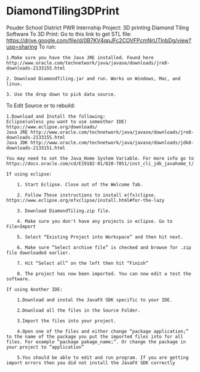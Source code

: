 # DiamondTiling3DPrint
Pouder School District PWR Internship Project: 3D printing Diamond Tiling Software 
To 3D Print:
    Go to this link to get STL file:
    https://drive.google.com/file/d/0B7KV4qpJFc2COVFPcmNrUTlnbDg/view?usp=sharing
To run:

    1.Make sure you have the Java JRE installed. Found here http://www.oracle.com/technetwork/java/javase/downloads/jre8-downloads-2133155.html

    2. Download DiamondTiling.jar and run. Works on Windows, Mac, and linux.

    3. Use the drop down to pick data source.

To Edit Source or to rebuild: 

    1.Download and Install the following:
    Eclipse(unless you want to use someother IDE) https://www.eclipse.org/downloads/
    Java JRE http://www.oracle.com/technetwork/java/javase/downloads/jre8-downloads-2133155.html
    Java JDK http://www.oracle.com/technetwork/java/javase/downloads/jdk8-downloads-2133151.html

    You may need to set the Java_Home System Variable. For more info go to https://docs.oracle.com/cd/E19182-01/820-7851/inst_cli_jdk_javahome_t/

    If using eclipse:

        1. Start Eclipse. Close out of the Welcome Tab.

        2. Follow These instructions to install e(fx)clipse. https://www.eclipse.org/efxclipse/install.html#for-the-lazy

        3. Download DiamondTiling.zip file. 

        4. Make sure you don't have any projects in eclipse. Go to File>Import

        5. Select “Existing Project into Workspace” and then hit next.  

        6. Make sure “Select archive file” is checked and browse for .zip file downloaded earlier. 

        7. Hit “Select all” on the left then hit “Finish”

        8. The project has now been imported. You can now edit a test the software.

    If using Another IDE:

        1.Download and instal the JavaFX SDK specific to your IDE.

        2.Download all the files in the Source Folder.

        3.Import the files into your project.

        4.Open one of the files and either change “package application;” to the name of the package you put the imported files into for all files. For example “package pakage_name;”. Or change the package in your project to “application”

        5.You should be able to edit and run program. If you are getting import errors then you did not install the JavaFX SDK correctly  
